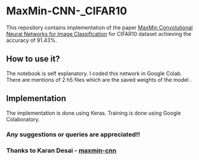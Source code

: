 # MaxMin-CNN-_CIFAR10

This repository contains implementation of the paper [MaxMin Convolutional Neural Networks for Image Classification](https://arxiv.org/abs/1610.07882) for CIFAR10 dataset achieving the accuracy of 91.43%.

## How to use it?

The notebook is self explanatory. I coded this network in Google Colab. There are mentions of 2 h5 files which are the saved weights of the model . 

## Implementation 

The implementation is done using Keras. Training is done using Google Colaboratory.

### Any suggestions or queries are appreciated!!

### Thanks to Karan Desai - [maxmin-cnn](https://github.com/kdexd/maxmin-cnn)
